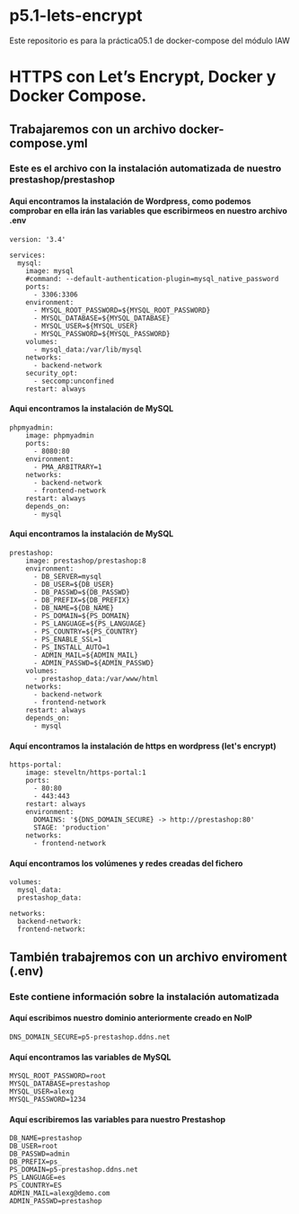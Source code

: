 # p5.1-lets-encrypt
Este repositorio es para la práctica05.1 de docker-compose del módulo IAW

# HTTPS con Let’s Encrypt, Docker y Docker Compose.
## Trabajaremos con un archivo docker-compose.yml
### Este es el archivo con la instalación automatizada de nuestro prestashop/prestashop
#### Aqui encontramos la instalación de Wordpress, como podemos comprobar en ella irán las variables que escribirmeos en nuestro archivo .env
```
version: '3.4'

services:
  mysql:
    image: mysql
    #command: --default-authentication-plugin=mysql_native_password
    ports: 
      - 3306:3306
    environment: 
      - MYSQL_ROOT_PASSWORD=${MYSQL_ROOT_PASSWORD}
      - MYSQL_DATABASE=${MYSQL_DATABASE}
      - MYSQL_USER=${MYSQL_USER}
      - MYSQL_PASSWORD=${MYSQL_PASSWORD}
    volumes: 
      - mysql_data:/var/lib/mysql
    networks: 
      - backend-network
    security_opt:
      - seccomp:unconfined
    restart: always
```

#### Aqui encontramos la instalación de MySQL
```
phpmyadmin:
    image: phpmyadmin
    ports:
      - 8080:80
    environment: 
      - PMA_ARBITRARY=1
    networks: 
      - backend-network
      - frontend-network
    restart: always
    depends_on: 
      - mysql
```

#### Aqui encontramos la instalación de MySQL
```
prestashop:
    image: prestashop/prestashop:8
    environment: 
      - DB_SERVER=mysql
      - DB_USER=${DB_USER}
      - DB_PASSWD=${DB_PASSWD}
      - DB_PREFIX=${DB_PREFIX}
      - DB_NAME=${DB_NAME}
      - PS_DOMAIN=${PS_DOMAIN}
      - PS_LANGUAGE=${PS_LANGUAGE}
      - PS_COUNTRY=${PS_COUNTRY}
      - PS_ENABLE_SSL=1
      - PS_INSTALL_AUTO=1
      - ADMIN_MAIL=${ADMIN_MAIL}
      - ADMIN_PASSWD=${ADMIN_PASSWD}
    volumes:
      - prestashop_data:/var/www/html
    networks: 
      - backend-network
      - frontend-network
    restart: always
    depends_on: 
      - mysql
```

#### Aquí encontramos la instalación de https en wordpress (let's encrypt)
```
https-portal:
    image: steveltn/https-portal:1
    ports:
      - 80:80
      - 443:443
    restart: always
    environment:
      DOMAINS: '${DNS_DOMAIN_SECURE} -> http://prestashop:80'
      STAGE: 'production'
    networks:
      - frontend-network
```

#### Aquí encontramos los volúmenes y redes creadas del fichero
```
volumes:
  mysql_data:
  prestashop_data:

networks: 
  backend-network:
  frontend-network:
```

## También trabajremos con un archivo enviroment (.env)
### Este contiene información sobre la instalación automatizada
#### Aquí escribimos nuestro dominio anteriormente creado en NoIP
```
DNS_DOMAIN_SECURE=p5-prestashop.ddns.net
```
#### Aquí encontramos las variables de MySQL
```
MYSQL_ROOT_PASSWORD=root
MYSQL_DATABASE=prestashop
MYSQL_USER=alexg
MYSQL_PASSWORD=1234
```

#### Aquí escribiremos las variables para nuestro Prestashop
```
DB_NAME=prestashop
DB_USER=root
DB_PASSWD=admin
DB_PREFIX=ps_
PS_DOMAIN=p5-prestashop.ddns.net
PS_LANGUAGE=es
PS_COUNTRY=ES
ADMIN_MAIL=alexg@demo.com
ADMIN_PASSWD=prestashop
```

